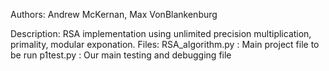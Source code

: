 Authors: Andrew McKernan, Max VonBlankenburg

Description: RSA implementation using unlimited precision multiplication, primality, modular exponation.
Files:
	RSA_algorithm.py : Main project file to be run
	p1test.py : Our main testing and debugging file
	
